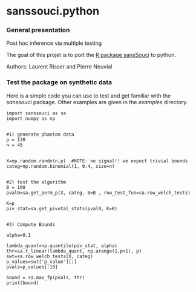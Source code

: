# sanssouci.python

### General presentation

Post hoc inference via multiple testing

The goal of this projet is to port the [R package sansSouci](pneuvial.github.io/sanssouci/) to python.

Authors: Laurent Risser and Pierre Neuvial


### Test the package on synthetic data

Here is a simple code you can use to test and get familiar with the *sanssouci* package. Other examples are given in the *examples* directory.

```
import sanssouci as sa
import numpy as np


#1) generate phantom data
p = 130
n = 45


X=np.random.randn(n,p)  #NOTE: no signal!! we expect trivial bounds
categ=np.random.binomial(1, 0.4, size=n)


#2) test the algorithm
B = 100
pval0=sa.get_perm_p(X, categ, B=B , row_test_fun=sa.row_welch_tests)

K=p
piv_stat=sa.get_pivotal_stats(pval0, K=K)


#3) Compute Bounds

alpha=0.1

lambda_quant=np.quantile(piv_stat, alpha)
thr=sa.t_linear(lambda_quant, np.arange(1,p+1), p)
swt=sa.row_welch_tests(X, categ)
p_values=swt['p_value'][:]
pvals=p_values[:10]

bound = sa.max_fp(pvals, thr)
print(bound)

```
